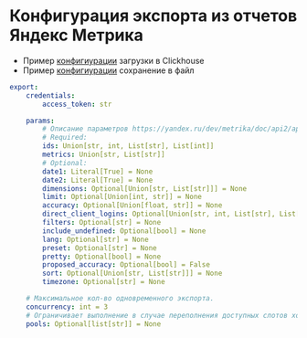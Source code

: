 # Конфигурация экспорта из отчетов Яндекс Метрика

- Пример [конфигиурации](../../../examples/etl/yms-clickhouse.etl.flow.yml) загрузки в Clickhouse
- Пример [конфигиурации](../../../examples/etl/yms-file.etl.flow.yml) сохранение в файл

```yaml
export:
    credentials:
        access_token: str

    params:
        # Описание параметров https://yandex.ru/dev/metrika/doc/api2/api_v1/data.html
        # Required:
        ids: Union[str, int, List[str], List[int]]
        metrics: Union[str, List[str]]
        # Optional:
        date1: Literal[True] = None
        date2: Literal[True] = None
        dimensions: Optional[Union[str, List[str]]] = None
        limit: Optional[Union[int, str]] = None
        accuracy: Optional[Union[float, str]] = None
        direct_client_logins: Optional[Union[str, int, List[str], List[int]]] = None
        filters: Optional[str] = None
        include_undefined: Optional[bool] = None
        lang: Optional[str] = None
        preset: Optional[str] = None
        pretty: Optional[bool] = None
        proposed_accuracy: Optional[bool] = False
        sort: Optional[Union[str, List[str]]] = None
        timezone: Optional[str] = None

    # Максимальное кол-во одновременного экспорта.
    concurrency: int = 3
    # Ограничивает выполнение в случае переполнения доступных слотов хотя бы в одном из указанных пулов.
    pools: Optional[list[str]] = None
```
